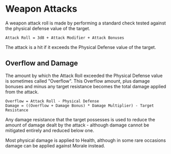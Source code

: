 # Weapon Attacks
A weapon attack roll is made by performing a standard check tested against the physical defense value of the target. 

```
Attack Roll = 3d8 + Attack Modifier + Attack Bonuses
```

The attack is a hit if it exceeds the Physical Defense value of the target. 

## Overflow and Damage
The amount by which the Attack Roll exceeded the Physical Defense value is sometimes called "Overflow". This Overflow amount, plus damage bonuses and minus any target resistance becomes the total damage applied from the attack.

```
Overflow = Attack Roll - Physical Defense
Damage = ((Overflow + Damage Bonus) * Damage Multiplier) - Target Resistance
```

Any damage resistance that the target possesses is used to reduce the amount of damage dealt by the attack - although damage cannot be mitigated entirely and reduced below one.

Most physical damage is applied to Health, although in some rare occasions damage can be applied against Morale instead.
